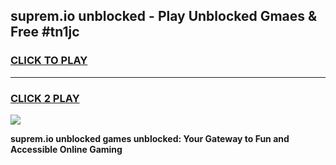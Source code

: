 
## suprem.io unblocked - Play Unblocked Gmaes & Free #tn1jc
<h3>
<a href="https://news.freeplayer.one?title=suprem.io_unblocked&ref=03M">CLICK TO PLAY</a></h3>
<hr>

<h3>
<a href="https://news.freeplayer.one?title=suprem.io_unblocked&ref=03M">CLICK 2 PLAY</a>
  
</h3>

<a href="https://news.freeplayer.one?title=suprem.io_unblocked&ref=03M"><img src="https://clearcache.store/games.png"></a>


**suprem.io unblocked games unblocked: Your Gateway to Fun and Accessible Online Gaming**
